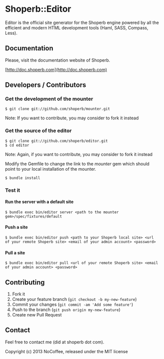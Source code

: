 # Shoperb::Editor

Editor is the official site generator for the Shoperb engine powered by all the efficient and modern HTML development tools (Haml, SASS, Compass, Less).

## Documentation

Please, visit the documentation website of Shoperb.

  [http://doc.shoperb.com](http://doc.shoperb.com)

## Developers / Contributors

### Get the development of the mounter

    $ git clone git://github.com/shoperb/mounter.git

  Note: If you want to contribute, you may consider to fork it instead

### Get the source of the editor

    $ git clone git://github.com/shoperb/editor.git
    $ cd editor

  Note: Again, if you want to contribute, you may consider to fork it instead

  Modify the Gemfile to change the link to the *mounter* gem which should point to your local installation of the mounter.

    $ bundle install

### Test it

#### Run the server with a default site

    $ bundle exec bin/editor server <path to the mounter gem>/spec/fixtures/default

#### Push a site

    $ bundle exec bin/editor push <path to your Shoperb local site> <url of your remote Shoperb site> <email of your admin account> <password>

#### Pull a site

    $ bundle exec bin/editor pull <url of your remote Shoperb site> <email of your admin account> <password>

## Contributing

1. Fork it
2. Create your feature branch (`git checkout -b my-new-feature`)
3. Commit your changes (`git commit -am 'Add some feature'`)
4. Push to the branch (`git push origin my-new-feature`)
5. Create new Pull Request

## Contact

Feel free to contact me (did at shoperb dot com).

Copyright (c) 2013 NoCoffee, released under the MIT license
